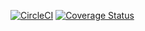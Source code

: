 [![CircleCI](https://circleci.com/gh/lenileiro/react.svg?style=svg)](https://circleci.com/gh/lenileiro/react)
[![Coverage Status](https://coveralls.io/repos/github/lenileiro/react/badge.svg?branch=develop)](https://coveralls.io/github/lenileiro/react?branch=develop)
